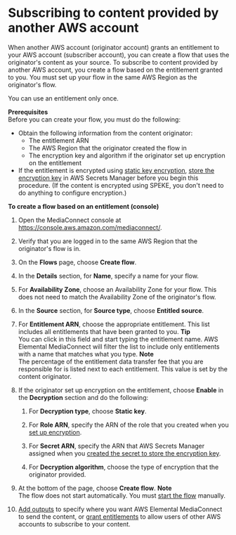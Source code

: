 # Subscribing to content provided by another AWS account<a name="entitlements-subscriber"></a>

When another AWS account \(originator account\) grants an entitlement to your AWS account \(subscriber account\), you can create a flow that uses the originator's content as your source\. To subscribe to content provided by another AWS account, you create a flow based on the entitlement granted to you\. You must set up your flow in the same AWS Region as the originator's flow\.

You can use an entitlement only once\.

**Prerequisites**  
Before you can create your flow, you must do the following:
+ Obtain the following information from the content originator:
  + The entitlement ARN
  + The AWS Region that the originator created the flow in
  + The encryption key and algorithm if the originator set up encryption on the entitlement
+ If the entitlement is encrypted using [static key encryption](encryption-static-key.md), [store the encryption key](encryption-static-key-set-up.md#encryption-static-key-set-up-store-key) in AWS Secrets Manager before you begin this procedure\. \(If the content is encrypted using SPEKE, you don't need to do anything to configure encryption\.\)

**To create a flow based on an entitlement \(console\)**

1. Open the MediaConnect console at [https://console\.aws\.amazon\.com/mediaconnect/](https://console.aws.amazon.com/mediaconnect/)\.

1. Verify that you are logged in to the same AWS Region that the originator's flow is in\.

1. On the **Flows** page, choose **Create flow**\.

1. In the **Details** section, for **Name**, specify a name for your flow\. 

1. For **Availability Zone**, choose an Availability Zone for your flow\. This does not need to match the Availability Zone of the originator's flow\.

1. In the **Source** section, for **Source type**, choose **Entitled source**\.

1. For **Entitlement ARN**, choose the appropriate entitlement\. This list includes all entitlements that have been granted to you\.
**Tip**  
You can click in this field and start typing the entitlement name\. AWS Elemental MediaConnect will filter the list to include only entitlements with a name that matches what you type\.
**Note**  
The percentage of the entitlement data transfer fee that you are responsible for is listed next to each entitlement\. This value is set by the content originator\.

1. If the originator set up encryption on the entitlement, choose **Enable** in the **Decryption** section and do the following:

   1. For **Decryption type**, choose **Static key**\.

   1. For **Role ARN**, specify the ARN of the role that you created when you [set up encryption](encryption-static-key-set-up.md#encryption-static-key-set-up-create-iam-role)\.

   1. For **Secret ARN**, specify the ARN that AWS Secrets Manager assigned when you [created the secret to store the encryption key](encryption-static-key-set-up.md#encryption-static-key-set-up-store-key)\.

   1. For **Decryption algorithm**, choose the type of encryption that the originator provided\.

1. At the bottom of the page, choose **Create flow**\.
**Note**  
The flow does not start automatically\. You must [start the flow](flows-start.md) manually\.

1. [Add outputs](outputs-add.md) to specify where you want AWS Elemental MediaConnect to send the content, or [grant entitlements](entitlements-grant.md) to allow users of other AWS accounts to subscribe to your content\.